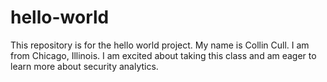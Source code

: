 # hello-world
This repository is for the hello world project.
My name is Collin Cull.  I am from Chicago, Illinois.  I am excited about taking this class and am eager to learn more about security analytics.
